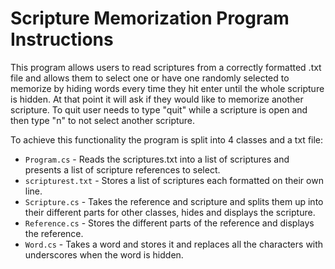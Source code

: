 # Scripture Memorization Program Instructions

This program allows users to read scriptures from a correctly formatted .txt file
and allows them to select one or have one randomly selected to memorize by hiding
words every time they hit enter until the whole scripture is hidden. At that point
it will ask if they would like to memorize another scripture. To quit user needs to 
type "quit" while a scripture is open and then type "n" to not select another scripture.

To achieve this functionality the program is split into 4 classes and a txt file:

- `Program.cs` - Reads the scriptures.txt into a list of scriptures and presents a list of scripture references to select.
- `scripturest.txt` - Stores a list of scriptures each formatted on their own line.
- `Scripture.cs` - Takes the reference and scripture and splits them up into their different parts for other classes, hides and displays the scripture.
- `Reference.cs` - Stores the different parts of the reference and displays the reference.
- `Word.cs` - Takes a word and stores it and replaces all the characters with underscores when the word is hidden.
